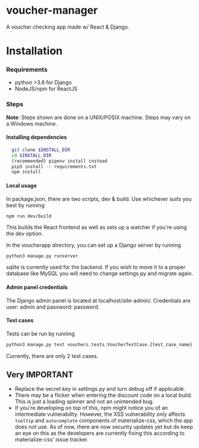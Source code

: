 # voucher-manager

A voucher checking app made w/ React &amp; Django.

# Installation

### Requirements

-   python >3.6 for Django
-   NodeJS/npm for ReactJS

### Steps

**Note**: Steps shown are done on a UNIX/POSIX machine. Steps may vary on a Windows machine.

#### Installing dependencies

```bash
  git clone $INSTALL_DIR
  cd $INSTALL_DIR
  (recommended) pipenv install instead
  pip3 install -r requirements.txt
  npm install
```

#### Local usage

In package.json, there are two scripts, dev & build. Use whichever suits you best by running

```
npm run dev/build
```

This builds the React frontend as well as sets up a watcher if you're using the dev option.

In the voucherapp directory, you can set up a Django server by running

```bash
python3 manage.py runserver
```

sqlite is currently used for the backend. If you wish to move it to a proper database like MySQL you will need to change settings.py and migrate again.

#### Admin panel credentials

The Django admin panel is located at localhost/site-admin/. Credentials are user: admin and password: password.

#### Test cases

Tests can be run by running

```bash
python3 manage.py test vouchers.tests.VoucherTestCase.{test_case_name}
```

Currently, there are only 2 test cases.

## Very IMPORTANT

-   Replace the secret key in settings.py and turn debug off if applicable.
-   There may be a flicker when entering the discount code on a local build. This is just a loading spinner and not an unintended bug.
-   If you're developing on top of this, npm might notice you of an intermediate vulnerability. However, the XSS vulnerability only affects `tooltip` and `autocomplete`
    components of materialize-css, which the app does not use. As of now, there are now security updates yet but do keep an eye on this as the developers are currently
    fixing this according to materialize-css' issue tracker.
